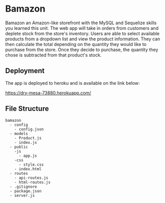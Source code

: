 # Bamazon

Bamazon an Amazon-like storefront with the MySQL and Sequelize skills you learned this unit. The web app will take in orders from customers
and deplete stock from the store's inventory. Users are able to select available products from a dropdown list and view the product information. They can then calculate the total depending on the quantity they would like to purchase from the store. Once they decide to purchase, the quantity they chose is subtracted from that product's stock. 

## Deployment

The app is deployed to heroku and is available on the link below:

https://dry-mesa-73880.herokuapp.com/

## File Structure

```
bamazon
  - config
    - config.json
  - models
    - Product.js
    - index.js
  - public
    -js
      - app.js
    -css
      - style.css
    - index.html
  - routes
    - api-routes.js
    - html-routes.js
  - .gitignore
  - package.json
  - server.js
  ```
